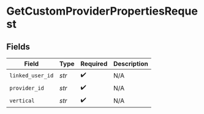 # GetCustomProviderPropertiesRequest


## Fields

| Field              | Type               | Required           | Description        |
| ------------------ | ------------------ | ------------------ | ------------------ |
| `linked_user_id`   | *str*              | :heavy_check_mark: | N/A                |
| `provider_id`      | *str*              | :heavy_check_mark: | N/A                |
| `vertical`         | *str*              | :heavy_check_mark: | N/A                |